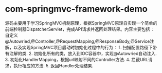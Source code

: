 # com-springmvc-framework-demo
源码主要用于学习SpringMVC机制原理，根据SpringMVC原理自实现一个简单的前端控制器DispatcherServlet，完成API请求并返回处理结果。内容主要包括：自定义@Autowried,@Controller,@RequestMapping,@ResponseBody,@Service注解，以及实现SpringMVC项目启动时初始化过程中的行为： 1. 扫描配置路径下带有注解的类. 2. 初始化所有的类，放入到IOC容器中，实现@Autowried自动注入. 3. 初始化HandlerMapping，根据url映射不同的Controller方法. 4. 拦截URL请求，执行相应的方法. 5. 返回Handler处理结果.
